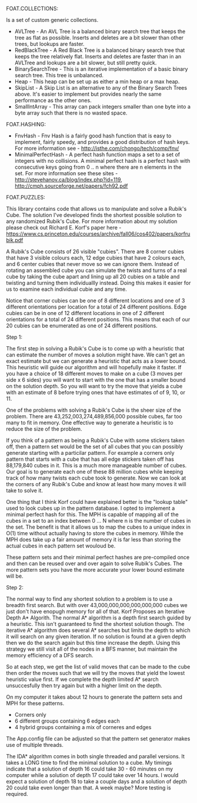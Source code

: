 FOAT.COLLECTIONS:

Is a set of custom generic collections.

* AVLTree - An AVL Tree is a balanced binary search tree that keeps the tree as flat as possible. Inserts and deletes are a bit slower than other trees, but lookups are faster.
* RedBlackTree - A Red Black Tree is a balanced binary search tree that keeps the tree relatively flat. Inserts and deletes are faster than in an AVLTree and lookups are a bit slower, but still pretty quick.
* BinarySearchTree - This is an iterative implementation of a basic binary search tree. This tree is unbalanced.
* Heap - This heap can be set up as either a min heap or a max heap.
* SkipList - A Skip List is an alternative to any of the Binary Search Trees above. It's easier to implement but provides nearly the same performance as the other ones.
* SmallIntArray - This array can pack integers smaller than one byte into a byte array such that there is no wasted space.

FOAT.HASHING:

* FnvHash - Fnv Hash is a fairly good hash function that is easy to implement, fairly speedy, and provides a good distribution of hash keys. For more information see - http://isthe.com/chongo/tech/comp/fnv/
* MinimalPerfectHash - A perfect hash function maps a set to a set of integers with no collisions. A minimal perfect hash is a perfect hash with consecutive keys going from 0 .. n where there are n elements in the set. For more information see these sites - http://stevehanov.ca/blog/index.php?id=119, http://cmph.sourceforge.net/papers/fch92.pdf

FOAT.PUZZLES:

This library contains code that allows us to manipulate and solve a Rubik's Cube. The solution I've developed finds the shortest possible solution to any randomized Rubik's Cube. For more information about my solution please check out Richard E. Korf's paper here - https://www.cs.princeton.edu/courses/archive/fall06/cos402/papers/korfrubik.pdf

A Rubik's Cube consists of 26 visible "cubies". There are 8 corner cubies that have 3 visible colours each, 12 edge cubies that have 2 colours each, and 6 center cubies that never move so we can ignore them. Instead of rotating an assembled cube you can simulate the twists and turns of a real cube by taking the cube apart and lining up all 20 cubies on a table and twisting and turning them individuallly instead. Doing this makes it easier for us to examine each individual cubie and any time.

Notice that corner cubies can be one of 8 different locations and one of 3 different orientations per location for a total of 24 different positions. Edge cubies can be in one of 12 different locations in one of 2 different orientations for a total of 24 different positions. This means that each of our 20 cubies can be enumerated as one of 24 different positions.

Step 1:

The first step in solving a Rubik's Cube is to come up with a heuristic that can estimate the number of moves a solution might have. We can't get an exact estimate but we can generate a heuristic that acts as a lower bound. This heuristic will guide our algorithm and will hopefully make it faster. If you have a choice of 18 different moves to make on a cube (3 moves per side x 6 sides) you will want to start with the one that has a smaller bound on the solution depth. So you will want to try the move that yields a cube with an estimate of 8 before trying ones that have estimates of of 9, 10, or 11.

One of the problems with solving a Rubik's Cube is the sheer size of the problem. There are 43,252,003,274,489,856,000 possible cubes, far too many to fit in memory. One effective way to generate a heuristic is to reduce the size of the problem.

If you think of a pattern as being a Rubik's Cube with some stickers taken off, then a pattern set would be the set of all cubes that you can possibly generate starting with a particilar pattern. For example a corners only pattern that starts with a cube that has all edge stickers taken off has 88,179,840 cubes in it. This is a much more manageable number of cubes. Our goal is to generate each one of these 88 million cubes while keeping track of how many twists each cube took to generate. Now we can look at the corners of any Rubik's Cube and know at least how many moves it will take to solve it.

One thing that I think Korf could have explained better is the "lookup table" used to look cubes up in the pattern database. I opted to implement a minimal perfect hash for this. The MPH is capable of mapping all of the cubes in a set to an index between 0 ... N where n is the number of cubes in the set. The benefit is that it allows us to map the cubes to a unique index in O(1) time without actually having to store the cubes in memory. While the MPH does take up a fair amount of memory it is far less than storing the actual cubes in each pattern set wouloud be.

These pattern sets and their minimal perfect hashes are pre-compiled once and then can be reused over and over again to solve Rubik's Cubes. The more pattern sets you have the more accurate your lower bound estimate will be.

Step 2:

The normal way to find any shortest solution to a problem is to use a breadth first search. But with over 43,000,000,000,000,000,000 cubes we just don't have enopugh memory for all of that. Korf Proposes an Iterative Depth A* Algorith. The normal A* algorithm is a depth first search guided by a heuristic. This isn't guaranteed to find the shortest solution though. The iterative A* algorithm does several A* searches but limits the depth to which it will search on any given iteration. If no solution is found at a given depth then we do the search again but this time increase the depth. Using this strategy we still visit all of the nodes in a BFS manner, but maintain the memory efficiency of a DFS search.

So at each step, we get the list of valid moves that can be made to the cube then order the moves such that we will try the moves that yield the lowest heuristic value first. If we complete the depth limited A* search unsuccesfully then try again but with a higher limit on the depth.

On my computer it takes about 12 hours to generate the pattern sets and MPH for these patterns.

* Corners only
* 6 different groups containing 6 edges each
* 4 hybrid groups containing a mix of corneres and edges

The App.config file can be adjusted so that the pattern set generator makes use of multiple threads.

The IDA* algorithm comes in both single threaded and parallel versions. It takes a LONG time to find the minimal solution to a cube. My timings indicate that a solution of depth 16 could take 30 - 60 minutes on my computer while a solution of depth 17 could take over 14 hours. I would expect a solution of depth 18 to take a couple days and a solution of depth 20 could take even longer than that. A week maybe? More testing is required.
